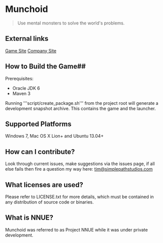 # Munchoid #
> Use mental monsters to solve the world's problems.

## External links ##
[Game Site](http://www.munchoid.com)
[Company Site](http://www.simplepathstudios.com)

## How to Build the Game##
Prerequisites:

* Oracle JDK 6
* Maven 3

Running '''script/create_package.sh''' from the project root  will generate a development snapshot archive. This contains the game and the launcher.

## Supported Platforms ##
Windows 7, Mac OS X Lion+ and Ubuntu 13.04+

## How can I contribute? ##
Look through current issues, make suggestions via the issues page, if all else fails then fire a question my way here: tim@simplepathstudios.com

## What licenses are used? ##
Please refer to LICENSE.txt for more details, which must be contained in any distribution of source code or binaries.

## What is NNUE? ##
Munchoid was referred to as Project NNUE while it was under private development.